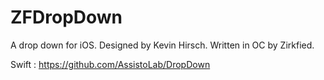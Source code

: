 # ZFDropDown
A drop down for iOS. Designed by Kevin Hirsch. Written in OC by Zirkfied. 

Swift : https://github.com/AssistoLab/DropDown 


